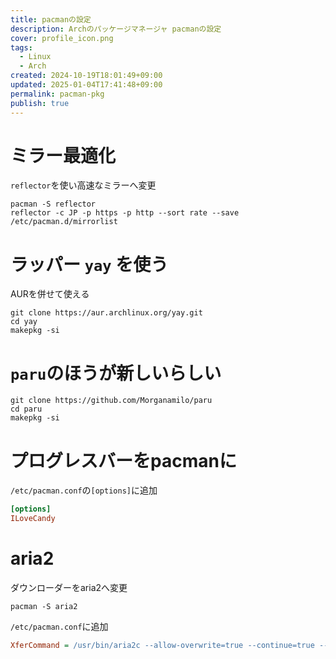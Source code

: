 ```yaml
---
title: pacmanの設定
description: Archのパッケージマネージャ pacmanの設定
cover: profile_icon.png
tags:
  - Linux
  - Arch
created: 2024-10-19T18:01:49+09:00
updated: 2025-01-04T17:41:48+09:00
permalink: pacman-pkg
publish: true
---
```

# ミラー最適化
`reflector`を使い高速なミラーへ変更
```
pacman -S reflector
reflector -c JP -p https -p http --sort rate --save /etc/pacman.d/mirrorlist
```

# ラッパー `yay` を使う
AURを併せて使える
```
git clone https://aur.archlinux.org/yay.git
cd yay
makepkg -si
```

# `paru`のほうが新しいらしい
```
git clone https://github.com/Morganamilo/paru
cd paru
makepkg -si
```

# プログレスバーをpacmanに
`/etc/pacman.conf`の`[options]`に追加
```ini
[options]
ILoveCandy
```

# aria2
ダウンローダーをaria2へ変更
```
pacman -S aria2
```
`/etc/pacman.conf`に追加
```ini
XferCommand = /usr/bin/aria2c --allow-overwrite=true --continue=true --file-allocation=none --log-level=error --max-tries=2 --max-connection-per-server=2 --max-file-not-found=5 --min-split-size=5M --no-conf --remote-time=true --summary-interval=60 --timeout=5 --dir=/ --out %o %u
```
